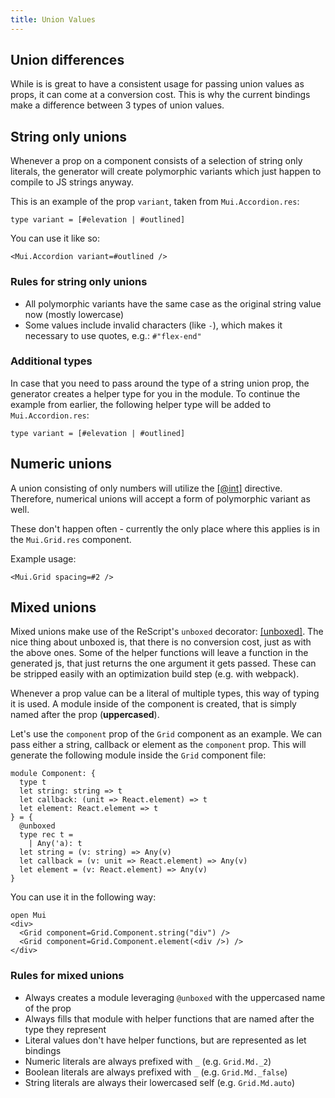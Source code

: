```yaml
---
title: Union Values
---
```


## Union differences

While is is great to have a consistent usage for passing union values as props,
it can come at a conversion cost. This is why the current bindings make a
difference between 3 types of union values.

## String only unions

Whenever a prop on a component consists of a selection of string only literals,
the generator will create polymorphic variants which just happen to compile to
JS strings anyway.

This is an example of the prop `variant`, taken from `Mui.Accordion.res`:

```rescript
type variant = [#elevation | #outlined]
```

You can use it like so:

```rescript
<Mui.Accordion variant=#outlined />
```

### Rules for string only unions

- All polymorphic variants have the same case as the original string value now
  (mostly lowercase)
- Some values include invalid characters (like `-`), which makes it necessary to
  use quotes, e.g.: `#"flex-end"`

### Additional types

In case that you need to pass around the type of a string union prop, the
generator creates a helper type for you in the module. To continue the example
from earlier, the following helper type will be added to `Mui.Accordion.res`:

```rescript
type variant = [#elevation | #outlined]
```

## Numeric unions

A union consisting of only numbers will utilize the
[[@int]](https://rescript-lang.org/docs/manual/latest/bind-to-js-function#constrain-arguments-better)
directive. Therefore, numerical unions will accept a form of polymorphic variant
as well.

These don't happen often - currently the only place where this applies is in the
`Mui.Grid.res` component.

Example usage:

```rescript
<Mui.Grid spacing=#2 />
```

## Mixed unions

Mixed unions make use of the ReScript's `unboxed` decorator:
[[unboxed]](https://rescript-lang.org/blog/union-types-in-bucklescript). The
nice thing about unboxed is, that there is no conversion cost, just as with the
above ones. Some of the helper functions will leave a function in the generated
js, that just returns the one argument it gets passed. These can be stripped
easily with an optimization build step (e.g. with webpack).

Whenever a prop value can be a literal of multiple types, this way of typing it
is used. A module inside of the component is created, that is simply named after
the prop (**uppercased**).

Let's use the `component` prop of the `Grid` component as an example. We can
pass either a string, callback or element as the `component` prop. This will
generate the following module inside the `Grid` component file:

```rescript
module Component: {
  type t
  let string: string => t
  let callback: (unit => React.element) => t
  let element: React.element => t
} = {
  @unboxed
  type rec t =
    | Any('a): t
  let string = (v: string) => Any(v)
  let callback = (v: unit => React.element) => Any(v)
  let element = (v: React.element) => Any(v)
}
```

You can use it in the following way:

```rescript
open Mui
<div>
  <Grid component=Grid.Component.string("div") />
  <Grid component=Grid.Component.element(<div />) />
</div>
```

### Rules for mixed unions

- Always creates a module leveraging `@unboxed` with the uppercased name of the
  prop
- Always fills that module with helper functions that are named after the type
  they represent
- Literal values don't have helper functions, but are represented as let
  bindings
- Numeric literals are always prefixed with `_` (e.g. `Grid.Md._2`)
- Boolean literals are always prefixed with `_` (e.g. `Grid.Md._false`)
- String literals are always their lowercased self (e.g. `Grid.Md.auto`)
